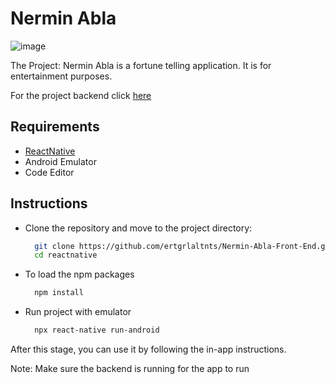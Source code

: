 # Nermin Abla

![image](![image](https://user-images.githubusercontent.com/69998085/193877544-301c2f9b-41a6-4355-9b79-610b9c58a44d.png))

The Project: Nermin Abla is a fortune telling application. It is for entertainment purposes.

For the project backend click [here](https://github.com/ertgrlaltnts/Nermin-Abla.git)

## Requirements
- [ReactNative](https://reactnative.dev/)
- Android Emulator
- Code Editor

## Instructions

- Clone the repository and move to the project directory:
  ```bash
    git clone https://github.com/ertgrlaltnts/Nermin-Abla-Front-End.git
    cd reactnative
  ```
  
- To load the npm packages
  ```bash
    npm install
  ```
- Run project with emulator
  ```bash
    npx react-native run-android
  ```
   
After this stage, you can use it by following the in-app instructions.

Note: Make sure the backend is running for the app to run

  
